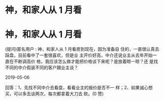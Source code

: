 # 神，和家人从 1 月看

# 神，和家人从 1 月看

(提问)匿名用户 : 神，和家人从 1 月看房到现在，因为准备自 住的，一直很认真去踩盘，目前看中了一套很喜欢，但是业 主开价好高，中介还说业主从去年开始一直在不断调高价 格，我应该怎么做才能把价格谈下来呢？是放着晾一晾？还 是找不同的中介假装不同的客户跟业主谈？

2019-05-06

回答：1、先找不同中介去看盘，看看业主的报价是否不一 样；2、如果诚心想买，可以多去谈两次，每次都拿着大刀去 砍。(0 赞)